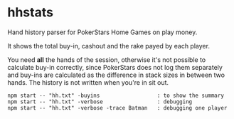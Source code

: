 # hhstats
Hand history parser for PokerStars Home Games on play money. 

It shows the total buy-in, cashout and the rake payed by each player. 

You need **all** the hands of the session, otherwise it's not possible to calculate buy-in 
correctly, since PokerStars does not log them separately and buy-ins are calculated 
as the difference in stack sizes in between two hands. 
The history is not written when you're in sit out.

```
npm start -- "hh.txt" -buyins                  : to show the summary
npm start -- "hh.txt" -verbose                 : debugging
npm start -- "hh.txt" -verbose -trace Batman   : debugging one player
```
